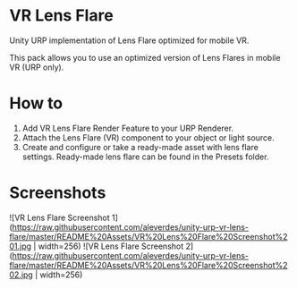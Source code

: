 # VR Lens Flare
Unity URP implementation of Lens Flare optimized for mobile VR.

This pack allows you to use an optimized version of Lens Flares in mobile VR (URP only).

# How to

1. Add VR Lens Flare Render Feature to your URP Renderer.
2. Attach the Lens Flare (VR) component to your object or light source.
3. Create and configure or take a ready-made asset with lens flare settings. Ready-made lens flare can be found in the Presets folder.

# Screenshots

![VR Lens Flare Screenshot 1](https://raw.githubusercontent.com/aleverdes/unity-urp-vr-lens-flare/master/README%20Assets/VR%20Lens%20Flare%20Screenshot%201.jpg | width=256)
![VR Lens Flare Screenshot 2](https://raw.githubusercontent.com/aleverdes/unity-urp-vr-lens-flare/master/README%20Assets/VR%20Lens%20Flare%20Screenshot%202.jpg | width=256)
